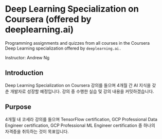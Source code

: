 # Deep Learning Specialization on Coursera (offered by deeplearning.ai)

Programming assignments and quizzes from all courses in the Coursera Deep Learning specialization offered by `deeplearning.ai.`

Instructor: Andrew Ng

## Introduction
Deep Learning Specialization on Coursera 강의를 들으며 4개월 간 AI 지식을 갖춘 개발자로 성장할 예정입니다. 강의 중 수행한 실습 및 강의 내용을 커밋하겠습니다.

## Purpose
4개월 내 코세라 강의를 들으며 TensorFlow certification, GCP Professional Data Engineer certification, GCP Professional ML Engineer certification 중 하나의 자격증을 취득하는 것이 목표입니다.
